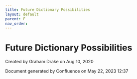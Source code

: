 ```yaml
---
title: Future Dictionary Possibilities
layout: default
parent: F
nav_order:
---
```


# Future Dictionary Possibilities







Created by  Graham Drake on Aug 10, 2020

Document generated by Confluence on May 22, 2023 12:37


